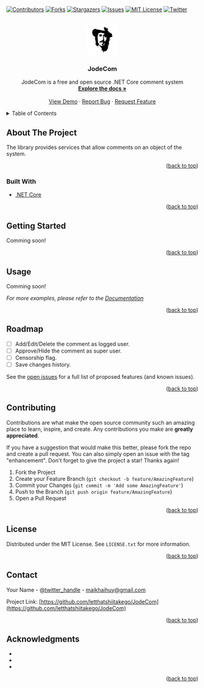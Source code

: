 <div id="top"></div>
<!--
*** Thanks for checking out the Best-README-Template. If you have a suggestion
*** that would make this better, please fork the repo and create a pull request
*** or simply open an issue with the tag "enhancement".
*** Don't forget to give the project a star!
*** Thanks again! Now go create something AMAZING! :D
-->



<!-- PROJECT SHIELDS -->
<!--
*** I'm using markdown "reference style" links for readability.
*** Reference links are enclosed in brackets [ ] instead of parentheses ( ).
*** See the bottom of this document for the declaration of the reference variables
*** for contributors-url, forks-url, etc. This is an optional, concise syntax you may use.
*** https://www.markdownguide.org/basic-syntax/#reference-style-links
-->
[![Contributors][contributors-shield]][contributors-url]
[![Forks][forks-shield]][forks-url]
[![Stargazers][stars-shield]][stars-url]
[![Issues][issues-shield]][issues-url]
[![MIT License][license-shield]][license-url]
[![Twitter][twitter-shield]][twitter-url]



<!-- PROJECT LOGO -->
<br />
<div align="center">
  <a href="https://github.com/letthatshiitakego/JodeCom">
    <img src="images/logo.png" alt="Logo" width="80" height="80">
  </a>

<h3 align="center">JodeCom</h3>

  <p align="center">
    JodeCom is a free and open source .NET Core comment system
    <br />
    <a href="https://github.com/letthatshiitakego/JodeCom"><strong>Explore the docs »</strong></a>
    <br />
    <br />
    <a href="https://github.com/letthatshiitakego/JodeCom">View Demo</a>
    ·
    <a href="https://github.com/letthatshiitakego/JodeCom/issues">Report Bug</a>
    ·
    <a href="https://github.com/letthatshiitakego/JodeCom/issues">Request Feature</a>
  </p>
</div>



<!-- TABLE OF CONTENTS -->
<details>
  <summary>Table of Contents</summary>
  <ol>
    <li>
      <a href="#about-the-project">About The Project</a>
      <ul>
        <li><a href="#built-with">Built With</a></li>
      </ul>
    </li>
    <li>
      <a href="#getting-started">Getting Started</a>
      <ul>
        <li><a href="#prerequisites">Prerequisites</a></li>
        <li><a href="#installation">Installation</a></li>
      </ul>
    </li>
    <li><a href="#usage">Usage</a></li>
    <li><a href="#roadmap">Roadmap</a></li>
    <li><a href="#contributing">Contributing</a></li>
    <li><a href="#license">License</a></li>
    <li><a href="#contact">Contact</a></li>
    <li><a href="#acknowledgments">Acknowledgments</a></li>
  </ol>
</details>



<!-- ABOUT THE PROJECT -->
## About The Project

<!-- [![Product Name Screen Shot][product-screenshot]](https://example.com) -->

The library provides services that allow comments on an object of the system.

<p align="right">(<a href="#top">back to top</a>)</p>



### Built With

* [.NET Core](https://dotnet.microsoft.com/en-us/download)

<p align="right">(<a href="#top">back to top</a>)</p>



<!-- GETTING STARTED -->
## Getting Started

<!--
This is an example of how you may give instructions on setting up your project locally.
To get a local copy up and running follow these simple example steps.

### Prerequisites

This is an example of how to list things you need to use the software and how to install them.
* npm
  ```sh
  npm install npm@latest -g
  ```

### Installation

1. Get a free API Key at [https://example.com](https://example.com)
2. Clone the repo
   ```sh
   git clone https://github.com/github_username/repo_name.git
   ```
3. Install NPM packages
   ```sh
   npm install
   ```
4. Enter your API in `config.js`
   ```js
   const API_KEY = 'ENTER YOUR API';
   ```
-->

Comming soon!

<p align="right">(<a href="#top">back to top</a>)</p>



<!-- USAGE EXAMPLES -->
## Usage

Comming soon!

_For more examples, please refer to the [Documentation](https://example.com)_

<p align="right">(<a href="#top">back to top</a>)</p>



<!-- ROADMAP -->
## Roadmap

- [ ] Add/Edit/Delete the comment as logged user.
- [ ] Approve/Hide the comment as super user.
- [ ] Censorship flag.
- [ ] Save changes history.

See the [open issues](https://github.com/letthatshiitakego/JodeCom/issues) for a full list of proposed features (and known issues).

<p align="right">(<a href="#top">back to top</a>)</p>



<!-- CONTRIBUTING -->
## Contributing

Contributions are what make the open source community such an amazing place to learn, inspire, and create. Any contributions you make are **greatly appreciated**.

If you have a suggestion that would make this better, please fork the repo and create a pull request. You can also simply open an issue with the tag "enhancement".
Don't forget to give the project a star! Thanks again!

1. Fork the Project
2. Create your Feature Branch (`git checkout -b feature/AmazingFeature`)
3. Commit your Changes (`git commit -m 'Add some AmazingFeature'`)
4. Push to the Branch (`git push origin feature/AmazingFeature`)
5. Open a Pull Request

<p align="right">(<a href="#top">back to top</a>)</p>



<!-- LICENSE -->
## License

Distributed under the MIT License. See `LICENSE.txt` for more information.

<p align="right">(<a href="#top">back to top</a>)</p>



<!-- CONTACT -->
## Contact

Your Name - [@twitter_handle](https://twitter.com/maikhaihuy) - maikhaihuy@gmail.com

Project Link: [https://github.com/letthatshiitakego/JodeCom](https://github.com/letthatshiitakego/JodeCom)

<p align="right">(<a href="#top">back to top</a>)</p>



<!-- ACKNOWLEDGMENTS -->
## Acknowledgments

* []()
* []()
* []()

<p align="right">(<a href="#top">back to top</a>)</p>



<!-- MARKDOWN LINKS & IMAGES -->
<!-- https://www.markdownguide.org/basic-syntax/#reference-style-links -->
[contributors-shield]: https://img.shields.io/github/contributors/letthatshiitakego/JodeCom.svg?style=for-the-badge
[contributors-url]: https://github.com/letthatshiitakego/JodeCom/graphs/contributors
[forks-shield]: https://img.shields.io/github/forks/letthatshiitakego/JodeCom.svg?style=for-the-badge
[forks-url]: https://github.com/letthatshiitakego/JodeCom/network/members
[stars-shield]: https://img.shields.io/github/stars/letthatshiitakego/JodeCom.svg?style=for-the-badge
[stars-url]: https://github.com/letthatshiitakego/JodeCom/stargazers
[issues-shield]: https://img.shields.io/github/issues/letthatshiitakego/JodeCom.svg?style=for-the-badge
[issues-url]: https://github.com/letthatshiitakego/JodeCom/issues
[license-shield]: https://img.shields.io/github/license/letthatshiitakego/JodeCom.svg?style=for-the-badge
[license-url]: https://github.com/letthatshiitakego/JodeCom/blob/master/LICENSE.txt
[twitter-shield]: https://img.shields.io/badge/-Twitter-blue.svg?style=for-the-badge&logo=twitter&colorB=555
[twitter-url]: https://twitter.com/maikhaihuy
[product-screenshot]: images/screenshot.png
